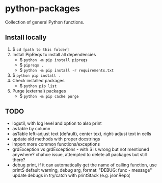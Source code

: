 # python-packages
 Collection of general Python functions.

## Install locally

1. $ `cd [path to this folder]`
1. Install PipReqs to install all dependencies 
    - $ `python -m pip install pipreqs` 
    - $ `pipreqs .`
    - $ `python -m pip install -r requirements.txt`
1. $ `python pip install .`
1. Check installed packages
    - $ `python pip list`
1. Purge (external) packages
    - $ `python -m pip cache purge`

## TODO

- logutil, with log level and option to also print
- asTable by column
- asTable left-adjust text (default), center text, right-adjust text in cells
- update old methods with proper docstrings
- import more common functions/exceptions
- grdException vs grdExceptions - with S is wrong but not mentioned anywhere? chahce issue, attempted to delete all packages but still there?
- debug print, if it can automatically get the name of calling function, use printS default warning, debug arg, format: "DEBUG: func - message"
update debugs in try/catch with printStack (e.g. jsonRepo)